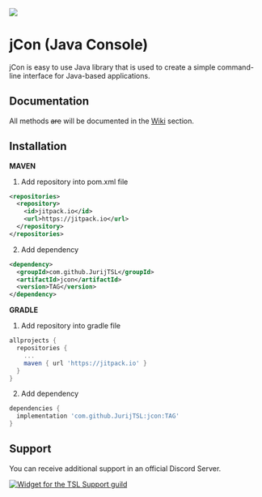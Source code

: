 [![](https://jitpack.io/v/JurijTSL/jcon.svg)](https://jitpack.io/#JurijTSL/jcon)

# jCon (Java Console)
jCon is easy to use Java library that is used to create a simple command-line interface for Java-based applications.

## Documentation
All methods <strike>are</strike> will be documented in the [Wiki](https://github.com/JurijTSL/jcon/wiki) section.

## Installation
**MAVEN**
1. Add repository into pom.xml file
```xml
<repositories>
  <repository>
    <id>jitpack.io</id>
    <url>https://jitpack.io</url>
  </repository>
</repositories>
```

2. Add dependency
```xml
<dependency>
  <groupId>com.github.JurijTSL</groupId>
  <artifactId>jcon</artifactId>
  <version>TAG</version>
</dependency>
```

**GRADLE**
1. Add repository into gradle file
```gradle
allprojects {
  repositories {
    ...
    maven { url 'https://jitpack.io' }
  }
}
```

2. Add dependency
```gradle
dependencies {
  implementation 'com.github.JurijTSL:jcon:TAG'
}
```

## Support
You can receive additional support in an official Discord Server.

[![Widget for the TSL Support guild](https://discord.com/api/guilds/807666401300316160/widget.png?style=banner1)](https://discord.gg/Wa24skGscR)
